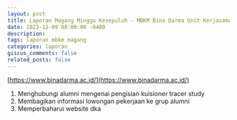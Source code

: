 ```yaml
---
layout: post
title: Laporan Magang Minggu Kesepuluh - MBKM Bina Darma Unit Kerjasama dan Alumni
date: 2023-12-09 08:00:00 -0400
description: 
tags: laporan mbkm magang
categories: laporan
giscus_comments: false
related_posts: false
---
```

[https://www.binadarma.ac.id/](https://www.binadarma.ac.id/)

1. Menghubungi alumni mengenai pengisian kuisioner tracer study
2. Membagikan informasi lowongan pekerjaan ke grup alumni
3. Memperbaharui website dka
